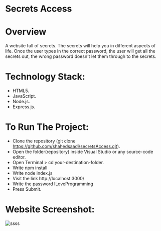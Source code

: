 # Secrets Access

# Overview
A website full of secrets. The secrets will help you in different aspects of life. Once the user types in the correct password, the user will get all the secrets out, the wrong password doesn't let them through to the secrets.

# Technology Stack:
- HTML5.
- JavaScript.
- Node.js.
- Express.js.

# To Run The Project:
- Clone the repository (git clone https://github.com/shahedsaadi/secretsAccess.git).
- Open the folder(repository) inside Visual Studio or any source-code editor.
- Open Terminal > cd your-destination-folder.
- Write npm install
- Write node index.js
- Visit the link http://localhost:3000/
- Write the password ILoveProgramming
- Press Submit.

# Website Screenshot:

![ssss](https://github.com/shahedsaadi/secretsAccess/assets/108287237/28f5705e-86c6-4af6-870f-0a118e8572bf)

